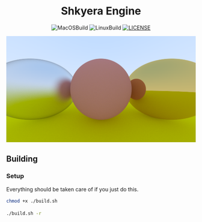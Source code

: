 <div align="center">
 
<h1>Shkyera Engine</h1>

<div>
  
![MacOSBuild](https://github.com/fszewczyk/shkyera-engine/actions/workflows/macos.yml/badge.svg) 
![LinuxBuild](https://github.com/fszewczyk/shkyera-engine/actions/workflows/linux.yml/badge.svg) 
[![LICENSE](https://img.shields.io/badge/license-Beerware-yellow)](LICENSE) 
  
</div>

</div>

![Sample](resources/instructions/image.png)

## Building

### Setup

Everything should be taken care of if you just do this.

```sh
chmod +x ./build.sh

./build.sh -r
```
